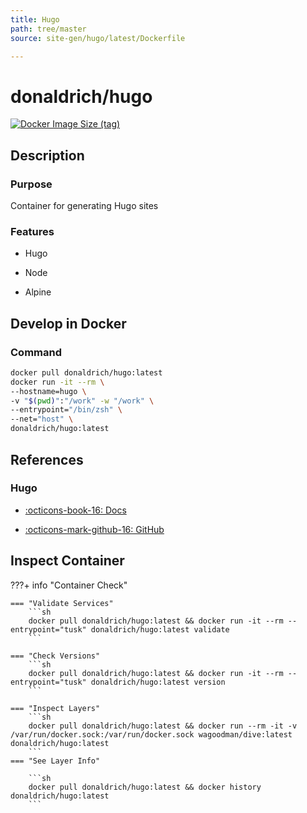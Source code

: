 ```yaml
---
title: Hugo
path: tree/master
source: site-gen/hugo/latest/Dockerfile

---
```



# donaldrich/hugo

[![Docker Image Size (tag)](https://img.shields.io/docker/image-size/donaldrich/hugo/latest?color=blue&label=size&logo=docker&style=flat-square)](https://hub.docker.com/r/donaldrich/hugo/latest)

## Description

### Purpose

Container for generating Hugo sites

### Features

* Hugo

* Node

* Alpine

## Develop in Docker

### Command

```sh
docker pull donaldrich/hugo:latest
docker run -it --rm \
--hostname=hugo \
-v "$(pwd)":"/work" -w "/work" \
--entrypoint="/bin/zsh" \
--net="host" \
donaldrich/hugo:latest
```

## References

### Hugo

* [:octicons-book-16: Docs](https://gohugo.io)

* [:octicons-mark-github-16: GitHub](https://github.com/gohugoio/hugo)

## Inspect Container

???+ info "Container Check"

    === "Validate Services"
        ```sh
        docker pull donaldrich/hugo:latest && docker run -it --rm --entrypoint="tusk" donaldrich/hugo:latest validate
        ```

    === "Check Versions"
        ```sh
        docker pull donaldrich/hugo:latest && docker run -it --rm --entrypoint="tusk" donaldrich/hugo:latest version
        ```

    === "Inspect Layers"
        ```sh
        docker pull donaldrich/hugo:latest && docker run --rm -it -v /var/run/docker.sock:/var/run/docker.sock wagoodman/dive:latest donaldrich/hugo:latest
        ```
    === "See Layer Info"

        ```sh
        docker pull donaldrich/hugo:latest && docker history donaldrich/hugo:latest
        ```
